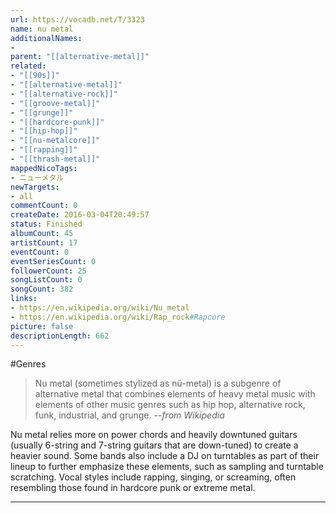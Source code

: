 ```yaml
---
url: https://vocadb.net/T/3323
name: nu metal
additionalNames: 
- 
parent: "[[alternative-metal]]"
related:
- "[[90s]]"
- "[[alternative-metal]]"
- "[[alternative-rock]]"
- "[[groove-metal]]"
- "[[grunge]]"
- "[[hardcore-punk]]"
- "[[hip-hop]]"
- "[[nu-metalcore]]"
- "[[rapping]]"
- "[[thrash-metal]]"
mappedNicoTags:
- ニューメタル
newTargets:
- all
commentCount: 0
createDate: 2016-03-04T20:49:57
status: Finished
albumCount: 45
artistCount: 17
eventCount: 0
eventSeriesCount: 0
followerCount: 25
songListCount: 0
songCount: 382
links: 
- https://en.wikipedia.org/wiki/Nu_metal
- https://en.wikipedia.org/wiki/Rap_rock#Rapcore
picture: false
descriptionLength: 662
---
```


#Genres

>Nu metal (sometimes stylized as nü-metal) is a subgenre of alternative metal that combines elements of heavy metal music with elements of other music genres such as hip hop, alternative rock, funk, industrial, and grunge.
> *--from Wikipedia*

Nu metal relies more on power chords and heavily downtuned guitars (usually 6-string and 7-string guitars that are down-tuned) to create a heavier sound. Some bands also include a DJ on turntables as part of their lineup to further emphasize these elements, such as sampling and turntable scratching. Vocal styles include rapping, singing, or screaming, often resembling those found in hardcore punk or extreme metal.

---

